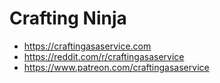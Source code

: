 # Crafting Ninja

- https://craftingasaservice.com
- https://reddit.com/r/craftingasaservice
- https://www.patreon.com/craftingasaservice
